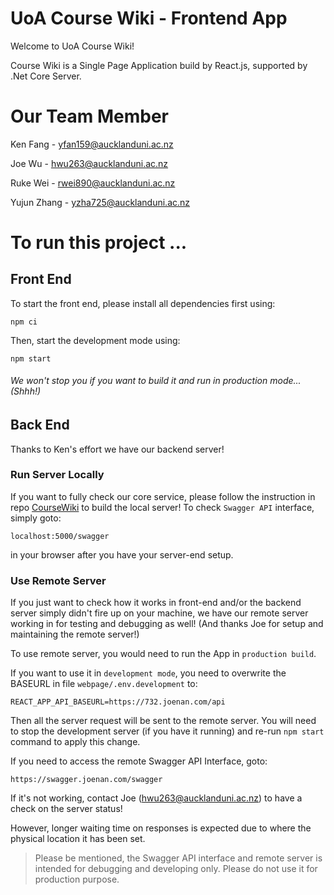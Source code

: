 # UoA Course Wiki - Frontend App
Welcome to UoA Course Wiki!

Course Wiki is a Single Page Application build by React.js, supported by .Net Core Server.

# Our Team Member
Ken Fang - yfan159@aucklanduni.ac.nz 

Joe Wu - hwu263@aucklanduni.ac.nz 

Ruke Wei - rwei890@aucklanduni.ac.nz 

Yujun Zhang - yzha725@aucklanduni.ac.nz

# To run this project ... 

## Front End
To start the front end, please install all dependencies first using:

```
npm ci
```

Then, start the development mode using:
```
npm start
```
###### We won't stop you if you want to build it and run in production mode... (Shhh!)

## Back End
Thanks to Ken's effort we have our backend server!

### Run Server Locally
If you want to fully check our core service, please follow the instruction in repo [CourseWiki](https://github.com/UoACourseWiki/CourseWiki) to build the local server!
To check `Swagger API` interface, simply goto:
```
localhost:5000/swagger
```
in your browser after you have your server-end setup.

### Use Remote Server
If you just want to check how it works in front-end and/or the backend server simply didn't fire up on your machine, we have our remote server working in for testing and debugging as well! (And thanks Joe for setup and maintaining the remote server!)

To use remote server, you would need to run the App in `production build`.

If you want to use it in `development mode`, you need to overwrite the BASEURL in file `webpage/.env.development` to:
```
REACT_APP_API_BASEURL=https://732.joenan.com/api
```
Then all the server request will be sent to the remote server. You will need to stop the development server (if you have it running) and re-run `npm start` command to apply this change.

If you need to access the remote Swagger API Interface, goto:
```
https://swagger.joenan.com/swagger
```

If it's not working, contact Joe (hwu263@aucklanduni.ac.nz) to have a check on the server status!

However, longer waiting time on responses is expected due to where the physical location it has been set.

> Please be mentioned, the Swagger API interface and remote server is intended for debugging and developing only. Please do not use it for production purpose.
